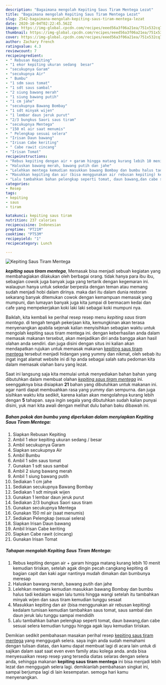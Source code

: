```yaml
---
description: "Bagaimana mengolah Kepiting Saus Tiram Mentega Lezat"
title: "Bagaimana mengolah Kepiting Saus Tiram Mentega Lezat"
slug: 2542-bagaimana-mengolah-kepiting-saus-tiram-mentega-lezat
date: 2020-10-04T02:22:45.562Z
image: https://img-global.cpcdn.com/recipes/eeed56a3f06a21ea/751x532cq70/kepiting-saus-tiram-mentega-foto-resep-utama.jpg
thumbnail: https://img-global.cpcdn.com/recipes/eeed56a3f06a21ea/751x532cq70/kepiting-saus-tiram-mentega-foto-resep-utama.jpg
cover: https://img-global.cpcdn.com/recipes/eeed56a3f06a21ea/751x532cq70/kepiting-saus-tiram-mentega-foto-resep-utama.jpg
author: Zachary French
ratingvalue: 4.3
reviewcount: 7
recipeingredient:
- " Rebusan Kepiting"
- "1 ekor kepiting ukuran sedang  besar"
- "secukupnya Garam"
- "secukupnya Air"
- " Bumbu"
- "1 sdm saus tomat"
- "1 sdt saus sambal"
- "2 siung bawang merah"
- "1 siung bawang putih"
- "1 cm jahe"
- "secukupnya Bawang Bombay"
- "1 sdt minyak wijen"
- "1 lembar daun jeruk purut"
- "2/3 bungkus Saori saus tiram"
- "secukupnya Mentega"
- "150 ml air saat menumis"
- " Pelengkap sesuai selera"
- "Irisan Daun bawang"
- "Irisan Cabe keriting"
- " Cabe rawit cincang"
- "Irisan Tomat"
recipeinstructions:
- "Rebus kepiting dengan air + garam hingga matang kurang lebih 10 menit kemudian tiriskan, setelah agak dingin pecah cangkang kepiting di bagian capit dan kaki agar nantinya mudah dimakan dan bumbunya meresap"
- "Haluskan bawang merah, bawang putih dan jahe"
- "Lelehkan mentega kemudian masukkan bawang Bombay dan bumbu halus tadi kedalam wajan lalu tumis hingga wangi setelah itu tambahkan minyak wijen dan saus tiram kemudian tunggu sesaat"
- "Masukkan kepiting dan air (bisa menggunakan air rebusan kepiting) kedalam tumisan kemudian tambahkan saus tomat, saus sambal dan daun jeruk lalu tunggu sampai mendidih"
- "Lalu tambahkan bahan pelengkap seperti tomat, daun bawang,dan cabe sesuai selera kemudian tunggu hingga agak layu kemudian tiriskan."
categories:
- Resep
tags:
- kepiting
- saus
- tiram

katakunci: kepiting saus tiram 
nutrition: 237 calories
recipecuisine: Indonesian
preptime: "PT21M"
cooktime: "PT53M"
recipeyield: "1"
recipecategory: Lunch

---
```



![Kepiting Saus Tiram Mentega](https://img-global.cpcdn.com/recipes/eeed56a3f06a21ea/751x532cq70/kepiting-saus-tiram-mentega-foto-resep-utama.jpg)

<b><i>kepiting saus tiram mentega</i></b>, Memasak bisa menjadi sebuah kegiatan yang membahagiakan dilakukan oleh berbagai orang. tidak hanya para ibu ibu, sebagian cowok juga banyak juga yang tertarik dengan kegemaran ini. walaupun hanya untuk sekedar berpesta dengan teman atau memang sudah menjadi hobi dalam dirinya. maka dari itu dalam dunia restoran sekarang banyak ditemukan cowok dengan kemampuan memasak yang mumpuni, dan lumayan banyak juga kita jumpai di bermacam kedai dan cafe yang mempekerjakan koki laki laki sebagai koki mumpuni nya.



Baiklah, kita kembali ke perihal resep resep menu <i>kepiting saus tiram mentega</i>. di tengah tengah pekerjaan kita, kemungkinan akan terasa menyenangkan apabila sejenak kalian menyisihkan sebagian waktu untuk mengolah kepiting saus tiram mentega ini. dengan keberhasilan anda dalam memasak makanan tersebut, akan menjadikan diri anda bangga akan hasil olahan anda sendiri. dan juga disini dengan situs ini kalian akan mendapatkan rujukan untuk memasak makanan <u>kepiting saus tiram mentega</u> tersebut menjadi hidangan yang yummy dan nikmat, oleh sebab itu ingat ingat alamat website ini di hp anda sebagai salah satu pedoman kita dalam memasak olahan baru yang lezat.


Saat ini langsung saja kita memulai untuk menyediakan bahan bahan yang dibutuhkan dalam membuat olahan <u><i>kepiting saus tiram mentega</i></u> ini. seenggaknya bisa disiapkan <b>21</b> bahan yang dibutuhkan untuk makanan ini. agar nanti dapat membuahkan rasa yang yummy dan sempurna. dan juga sisihkan waktu kita sedikit, karena kalian akan mengolahnya kurang lebih dengan <b>5</b> tahapan. saya ingin segala yang dibutuhkan sudah kalian punyai disini, yuk mari kita awali dengan melihat dulu bahan baku dibawah ini.

<!--inarticleads1-->

##### Bahan pokok dan bumbu yang diperlukan dalam menyiapkan Kepiting Saus Tiram Mentega:

1. Siapkan  Rebusan Kepiting
1. Ambil 1 ekor kepiting ukuran sedang / besar
1. Ambil secukupnya Garam
1. Siapkan secukupnya Air
1. Ambil  Bumbu
1. Ambil 1 sdm saus tomat
1. Gunakan 1 sdt saus sambal
1. Ambil 2 siung bawang merah
1. Ambil 1 siung bawang putih
1. Sediakan 1 cm jahe
1. Sediakan secukupnya Bawang Bombay
1. Sediakan 1 sdt minyak wijen
1. Gunakan 1 lembar daun jeruk purut
1. Sediakan 2/3 bungkus Saori saus tiram
1. Gunakan secukupnya Mentega
1. Gunakan 150 ml air (saat menumis)
1. Sediakan  Pelengkap (sesuai selera)
1. Siapkan Irisan Daun bawang
1. Ambil Irisan Cabe keriting
1. Siapkan  Cabe rawit (cincang)
1. Gunakan Irisan Tomat




<!--inarticleads2-->

##### Tahapan mengolah Kepiting Saus Tiram Mentega:

1. Rebus kepiting dengan air + garam hingga matang kurang lebih 10 menit kemudian tiriskan, setelah agak dingin pecah cangkang kepiting di bagian capit dan kaki agar nantinya mudah dimakan dan bumbunya meresap
1. Haluskan bawang merah, bawang putih dan jahe
1. Lelehkan mentega kemudian masukkan bawang Bombay dan bumbu halus tadi kedalam wajan lalu tumis hingga wangi setelah itu tambahkan minyak wijen dan saus tiram kemudian tunggu sesaat
1. Masukkan kepiting dan air (bisa menggunakan air rebusan kepiting) kedalam tumisan kemudian tambahkan saus tomat, saus sambal dan daun jeruk lalu tunggu sampai mendidih
1. Lalu tambahkan bahan pelengkap seperti tomat, daun bawang,dan cabe sesuai selera kemudian tunggu hingga agak layu kemudian tiriskan.




Demikian sedikit pembahasan masakan perihal resep <u>kepiting saus tiram mentega</u> yang menggugah selera. saya ingin anda sudah memahami dengan tulisan diatas, dan kamu dapat membuat lagi di acara lain untuk di sajikan dalam saat saat even even family atau kolega anda. anda bisa menyesuaikan resep resep yang tersedia diatas selaras dengan selera anda, sehingga makanan <b>kepiting saus tiram mentega</b> ini bisa menjadi lebih lezat dan menggugah selera lagi. demikianlah pembahasan singkat ini, sampai berjumpa lagi di lain kesempatan. semoga hari kamu menyenangkan.
